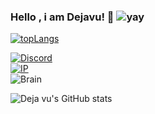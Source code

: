 ### Hello , i am Dejavu! 👋 ![yay](7a9839de641225b1396448c74bf81ac7.gif)

[![topLangs](https://github-readme-stats.vercel.app/api/top-langs/?username=dejavuuutcp&layout=compact&theme=dark)](https://github.com/anuraghazra/github-readme-stats)

[![Discord](https://img.shields.io/badge/Discord-dejavuuubtw-5865F2?logo=discord&logoColor=white)](https://discord.com/users/1230772109848875091)  
[![IP](https://img.shields.io/badge/IP-127.0.0.1-red)](http://127.0.0.1)  
![Brain](https://img.shields.io/badge/Brain-🧠-lightgrey)

![Deja vu's GitHub stats](https://github-readme-stats.vercel.app/api?username=dejavuuutcp&show_icons=true&theme=dark)
